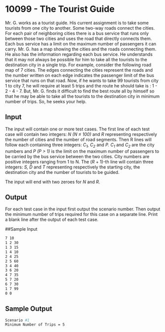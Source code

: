 # 10099 - The Tourist Guide

Mr. G. works as a tourist guide. His current assignment is to take some tourists from one city to
another. Some two-way roads connect the cities. For each pair of neighboring cities there is a bus
service that runs only between those two cities and uses the road that directly connects them. Each
bus service has a limit on the maximum number of passengers it can carry. Mr. G. has a map showing
the cities and the roads connecting them. He also has the information regarding each bus service. He
understands that it may not always be possible for him to take all the tourists to the destination city
in a single trip. For example, consider the following road map of 7 cities. The edges connecting the
cities represent the roads and the number written on each edge indicates the passenger limit of the bus
service that runs on that road.
Now, if he wants to take 99 tourists from city 1 to city 7, he will require at least 5 trips and the
route he should take is : 1 - 2 - 4 - 7.
But, Mr. G. finds it difficult to find the best route all by himself so that he may be able to take all
the tourists to the destination city in minimum number of trips. So, he seeks your help.


## Input

The input will contain one or more test cases. The first line of each test case will contain two integers:
*N (N ≤ 100)* and *R* representing respectively the number of cities and the number of road segments.
Then R lines will follow each containing three integers: *C<sub>1</sub>, C<sub>2</sub>* and 
*P. C<sub>1</sub>* and *C<sub>2</sub>* are the city numbers
and *P (P > 1)* is the limit on the maximum number of passengers to be carried by the bus service
between the two cities. City numbers are positive integers ranging from 1 to N. The (*R* + 1)-th line
will contain three integers: *S, D* and *T* representing respectively the starting city, the destination city
and the number of tourists to be guided.

The input will end with two zeroes for *N* and *R*.


## Output

For each test case in the input first output the scenario number. Then output the minimum number
of trips required for this case on a separate line. Print a blank line after the output of each test case.


##Sample Input

```bash
7 10
1 2 30
1 3 15
1 4 10
2 4 25
2 5 60
3 4 40
3 6 20
4 7 35
5 7 20
6 7 30
1 7 99
0 0
```

## Sample Output

```bash
Scenario #1
Minimum Number of Trips = 5
```
